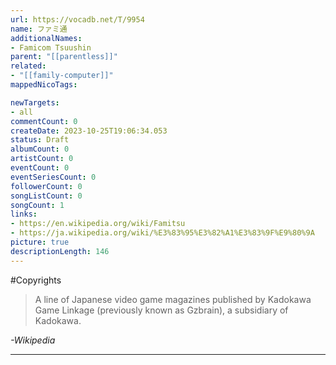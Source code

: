 ```yaml
---
url: https://vocadb.net/T/9954
name: ファミ通
additionalNames: 
- Famicom Tsuushin
parent: "[[parentless]]"
related:
- "[[family-computer]]"
mappedNicoTags:

newTargets:
- all
commentCount: 0
createDate: 2023-10-25T19:06:34.053
status: Draft
albumCount: 0
artistCount: 0
eventCount: 0
eventSeriesCount: 0
followerCount: 0
songListCount: 0
songCount: 1
links: 
- https://en.wikipedia.org/wiki/Famitsu
- https://ja.wikipedia.org/wiki/%E3%83%95%E3%82%A1%E3%83%9F%E9%80%9A
picture: true
descriptionLength: 146
---
```


#Copyrights

>A line of Japanese video game magazines published by Kadokawa Game Linkage (previously known as Gzbrain), a subsidiary of Kadokawa.

*-Wikipedia*

---

